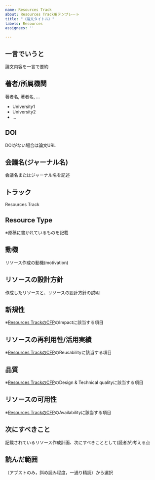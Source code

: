 ```yaml
---
name: Resources Track
about: Resources Track用テンプレート
title: "（論文タイトル）"
labels: Resources
assignees: ''

---
```


## 一言でいうと
論文内容を一言で要約  
## 著者/所属機関
著者名, 著者名, ...
- University1
- University2
- ...

## DOI
DOIがない場合は論文URL  
## 会議名(ジャーナル名)  
会議名またはジャーナル名を記述  
## トラック       
Resources Track

## Resource Type
※原稿に書かれているものを記載
## 動機
リソース作成の動機(motivation)
## リソースの設計方針
作成したリソースと、リソースの設計方針の説明
## 新規性
※[Resources TrackのCFP](https://iswc2021.semanticweb.org/resources-track)のImpactに該当する項目
## リソースの再利用性/活用実績
※[Resources TrackのCFP](https://iswc2021.semanticweb.org/resources-track)のReusabilityに該当する項目
## 品質
※[Resources TrackのCFP](https://iswc2021.semanticweb.org/resources-track)のDesign & Technical qualityに該当する項目
## リソースの可用性
※[Resources TrackのCFP](https://iswc2021.semanticweb.org/resources-track)のAvailabilityに該当する項目
## 次にすべきこと
記載されているリソース作成計画、次にすべきこととして(読者が)考える点
## 読んだ範囲
（アブストのみ，斜め読み程度，一通り精読）から選択
